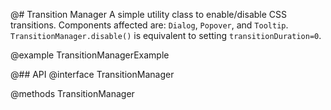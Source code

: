 @# Transition Manager
A simple utility class to enable/disable CSS transitions. Components affected are: `Dialog`, `Popover`, and `Tooltip`. `TransitionManager.disable()` is equivalent to setting `transitionDuration=0`.

@example TransitionManagerExample

@## API
@interface TransitionManager

@methods TransitionManager
